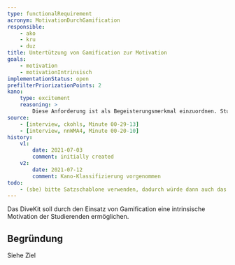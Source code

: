 ```yaml
---
type: functionalRequirement
acronym: MotivationDurchGamification
responsible: 
    - ako
    - kru
    - duz
title: Untertützung von Gamification zur Motivation
goals: 
    - motivation
    - motivationIntrinsisch
implementationStatus: open
prefilterPriorizationPoints: 2
kano:
    type: excitement
    reasoning: >
        Diese Anforderung ist als Begeisterungsmerkmal einzuordnen. Studierenden würde ein Fehlen nicht auffallen. Ein Vorhandensein könnte positiv aufgefasst werden.
source:
    - [interview, ckohls, Minute 00-29-13]
    - [interview, nnWMA4, Minute 00-20-10]
history:
    v1:
        date: 2021-07-03
        comment: initially created
    v2:
        date: 2021-07-12
        comment: Kano-Klassifizierung vorgenommen
todo: 
    - (sbe) bitte Satzschablone verwenden, dadurch würde dann auch das gewünschte Feature klarer. So ist es eher ein Ziel - ich wüsste als Entwicklungsteam nicht, was ich da implementieren muss.
---
```


Das DiveKit soll durch den Einsatz von Gamification eine intrinsische Motivation der Studierenden ermöglichen.

## Begründung

Siehe Ziel

